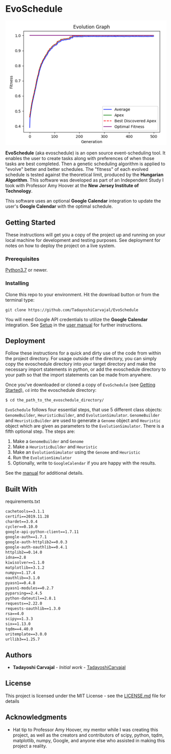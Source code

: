 # EvoSchedule

![evolution graph](evoschedule/resources/evolution_graph.PNG)

**EvoSchedule** (aka evoschedule)  is an open source event-scheduling tool. It enables the user to create tasks along with preferences of when those tasks are best completed. Then a genetic scheduling algorithm is applied to "evolve" better and better schedules. The "fitness" of each evolved schedule is tested against the theoretical limit, produced by the **Hungarian Algorithm**. This software was developed as part of an Independent Study I took with Professor Amy Hoover at the **New Jersey Institute of Technology**.

This software uses an optional **Google Calendar** integration to update the user's **Google Calendar** with the optimal schedule.

## Getting Started

These instructions will get you a copy of the project up and running on your local machine for development and testing purposes. See deployment for notes on how to deploy the project on a live system.

### Prerequisites

[Python3.7](www.python.org/downloads) or newer.


### Installing

Clone this repo to your environment. Hit the download button or from the terminal type:
```
git clone https://github.com/TadayoshiCarvajal/EvoSchedule
```

You will need Google API credentials to utilize the **Google Calendar** integration. See [Setup](evoschedule/manual/README.md/#getting-credentials) in the [user manual](evoschedule/manual/README.md/) for further instructions.

## Deployment

Follow these instructions for a quick and dirty use of the code from within the project directory. For usage outside of the directory, you can simply copy the evoschedule directory into your target directory and make the necessary import statements in python, or add the evoschedule directory to your path so that the import statements can be made from anywhere.

Once you've downloaded or cloned a copy of `EvoSchedule` (see [Getting Started](#getting-started)), `cd` into the evoschedule directory:
```
$ cd the_path_to_the_evoschedule_directory/
```

`EvoSchedule` follows four essential steps, that use 5 different class objects: `GenomeBuilder`, `HeuristicBuilder`, and `EvolutionSimulator`. `GenomeBuilder` and `HeuristicBuilder` are used to generate a `Genome` object and `Heuristic` object which are given as parameters to the `EvolutionSimulator`. There is a fifth optional step. The steps are: 

1. Make a `GenomeBuilder` and `Genome`
2. Make a `HeuristicBuilder` and `Heuristic`
3. Make an `EvolutionSimulator` using the `Genome` and `Heuristic`
4. Run the `EvolutionSimulator`
5. Optionally, write to `GoogleCalendar` if you are happy with the results.

See the [manual](evoschedule/manual/README.md) for additional details.

## Built With

requirements.txt
```
cachetools==3.1.1
certifi==2019.11.28
chardet==3.0.4
cycler==0.10.0
google-api-python-client==1.7.11
google-auth==1.7.1
google-auth-httplib2==0.0.3
google-auth-oauthlib==0.4.1
httplib2==0.14.0
idna==2.8
kiwisolver==1.1.0
matplotlib==3.1.2
numpy==1.17.4
oauthlib==3.1.0
pyasn1==0.4.8
pyasn1-modules==0.2.7
pyparsing==2.4.5
python-dateutil==2.8.1
requests==2.22.0
requests-oauthlib==1.3.0
rsa==4.0
scipy==1.3.3
six==1.13.0
tqdm==4.40.0
uritemplate==3.0.0
urllib3==1.25.7
```

## Authors

* **Tadayoshi Carvajal** - *Initial work* - [TadayoshiCarvajal](https://github.com/TadayoshiCarvajal)

## License

This project is licensed under the MIT License - see the [LICENSE.md](pomcli/resources/LICENSE.md) file for details

## Acknowledgments

* Hat tip to Professor Amy Hoover, my mentor while I was creating this project, as well as the creators and contributors of scipy, python, tqdm, matplotlib, numpy, Google, and anyone else who assisted in making this project a reality. 